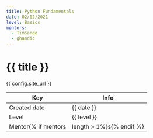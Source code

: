 ```yaml
---
title: Python Fundamentals
date: 02/02/2021
level: Basics
mentors: 
  - TimSando
  - ghandic
---
```


# {{ title }}

{{ config.site_url }}

| Key | Info |
|-----|-------|
| Created date | {{ date }} |
| Level | {{ level }} |
| Mentor{% if mentors|length > 1%}s{% endif %} | {% for mentor in mentors %}<a href="{{ config.site_url }}/contributing/#mentor-{{ mentor }}"><img style="border-radius:50%;width:50px;height:50px;margin-right:8px;" src="https://github.com/{{ mentor }}.png"></a>{% endfor %} |